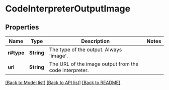 # CodeInterpreterOutputImage

## Properties

Name | Type | Description | Notes
------------ | ------------- | ------------- | -------------
**r#type** | **String** | The type of the output. Always 'image'. | 
**url** | **String** | The URL of the image output from the code interpreter. | 

[[Back to Model list]](../README.md#documentation-for-models) [[Back to API list]](../README.md#documentation-for-api-endpoints) [[Back to README]](../README.md)


